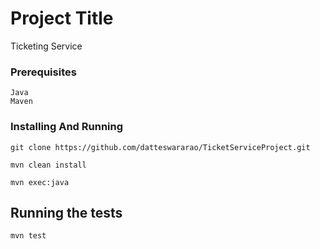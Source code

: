 
# Project Title

Ticketing Service

### Prerequisites

```
Java
Maven
```

### Installing And Running

```
git clone https://github.com/datteswararao/TicketServiceProject.git

mvn clean install

mvn exec:java

```

## Running the tests

```
mvn test
```
